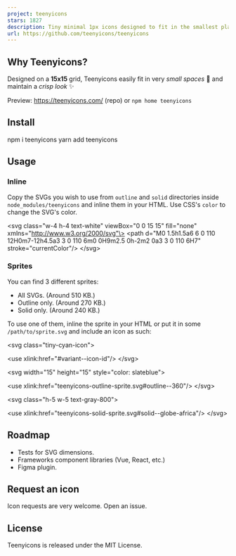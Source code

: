```yaml
---
project: teenyicons
stars: 1827
description: Tiny minimal 1px icons designed to fit in the smallest places.
url: https://github.com/teenyicons/teenyicons
---
```


Why Teenyicons?
---------------

Designed on a **15x15** grid, Teenyicons easily fit in very _small spaces_ 🤏 and maintain a _crisp look_ ✨

Preview: https://teenyicons.com/ (repo) or `npm home teenyicons`

Install
-------

npm i teenyicons
yarn add teenyicons

Usage
-----

### Inline

Copy the SVGs you wish to use from `outline` and `solid` directories inside `node_modules/teenyicons` and inline them in your HTML. Use CSS's `color` to change the SVG's color.

<svg class\="w-4 h-4 text-white" viewBox\="0 0 15 15" fill\="none" xmlns\="http://www.w3.org/2000/svg"\>
  <path d\="M0 1.5h1.5a6 6 0 110 12H0m7-12h4.5a3 3 0 110 6m0 0H9m2.5 0h-2m2 0a3 3 0 110 6H7" stroke\="currentColor"/>
</svg\>

### Sprites

You can find 3 different sprites:

-   All SVGs. (Around 510 KB.)
-   Outline only. (Around 270 KB.)
-   Solid only. (Around 240 KB.)

To use one of them, inline the sprite in your HTML or put it in some `/path/to/sprite.svg` and include an icon as such:

<svg class\="tiny-cyan-icon"\>
  <!-- Inlined sprite. Possible variants are outline and solid. \-->
  <use xlink:href\="#variant--icon-id"/>
</svg\>

<svg width\="15" height\="15" style\="color: slateblue"\>
  <!-- Outline sprite \-->
  <use xlink:href\="teenyicons-outline-sprite.svg#outline--360"/>
</svg\>

<svg class\="h-5 w-5 text-gray-800"\>
  <!-- Solid sprite \-->
  <use xlink:href\="teenyicons-solid-sprite.svg#solid--globe-africa"/>
</svg\>

Roadmap
-------

-   Tests for SVG dimensions.
-   Frameworks component libraries (Vue, React, etc.)
-   Figma plugin.

Request an icon
---------------

Icon requests are very welcome. Open an issue.

License
-------

Teenyicons is released under the MIT License.
